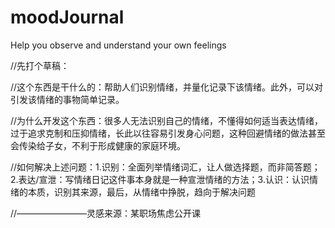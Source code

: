 # moodJournal
Help you observe and understand your own feelings

//先打个草稿：

//这个东西是干什么的：帮助人们识别情绪，并量化记录下该情绪。此外，可以对引发该情绪的事物简单记录。

//为什么开发这个东西：很多人无法识别自己的情绪，不懂得如何适当表达情绪，过于追求克制和压抑情绪，长此以往容易引发身心问题，这种回避情绪的做法甚至会传染给子女，不利于形成健康的家庭环境。

//如何解决上述问题：1.识别：全面列举情绪词汇，让人做选择题，而非简答题；2.表达/宣泄：写情绪日记这件事本身就是一种宣泄情绪的方法；3.认识：认识情绪的本质，识别其来源，最后，从情绪中挣脱，趋向于解决问题

//————————灵感来源：某职场焦虑公开课
